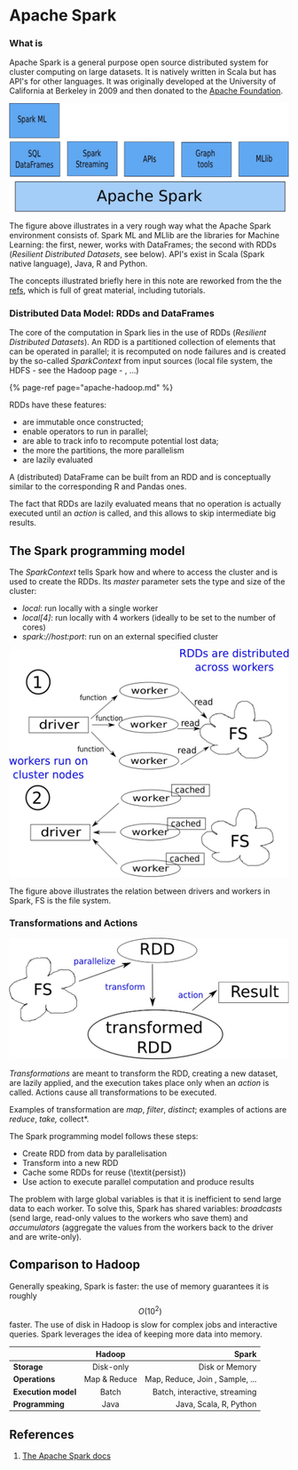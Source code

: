 # Apache Spark

### What is

Apache Spark is a general purpose open source distributed system for cluster computing on large datasets. It is natively written in Scala but has API's for other languages. It was originally developed at the University of California at Berkeley in 2009 and then donated to the [Apache Foundation](https://www.apache.org).

![](../../.gitbook/assets/spark.jpg)

The figure above illustrates in a very rough way what the Apache Spark environment consists of. Spark ML and MLlib are the libraries for Machine Learning: the first, newer, works with DataFrames; the second with RDDs \(_Resilient Distributed Datasets_, see below\). API's exist in Scala \(Spark native language\), Java, R and Python.

The concepts illustrated briefly here in this note are reworked from the the [refs](apache-spark.md#references), which is full of great material, including tutorials.

### Distributed Data Model: RDDs and DataFrames

The core of the computation in Spark lies in the use of RDDs \(_Resilient Distributed Datasets_\). An RDD is a partitioned collection of elements that can be operated in parallel; it is recomputed on node failures and is created by the so-called _SparkContext_ from input sources \(local file system, the HDFS - see the Hadoop page - , ...\)

{% page-ref page="apache-hadoop.md" %}

RDDs have these features:

* are immutable once constructed;
* enable operators to run in parallel;
* are able to track info to recompute potential lost data;
* the more the partitions, the more parallelism
* are lazily evaluated

A \(distributed\) DataFrame can be built from an RDD and is conceptually similar to the corresponding R and Pandas ones.

The fact that RDDs are lazily evaluated means that no operation is actually executed until an _action_ is called, and this allows to skip intermediate big results.

## The Spark programming model

The _SparkContext_ tells Spark how and where to access the cluster and is used to create the RDDs. Its _master_ parameter sets the type and size of the cluster:

* _local_: run locally with a single worker
* _local\[4\]_: run locally with 4 workers \(ideally to be set to the number of cores\)
* _spark://host:port_: run on an external specified cluster

![](../../.gitbook/assets/spark-model.jpg)

The figure above illustrates the relation between drivers and workers in Spark, FS is the file system.

### Transformations and Actions

![](../../.gitbook/assets/spark-operations.jpg)

_Transformations_ are meant to transform the RDD, creating a new dataset, are lazily applied, and the execution takes place only when an _action_ is called. Actions cause all transformations to be executed.

Examples of transformation are _map_, _filter_, _distinct_; examples of actions are _reduce_, _take,_ collect\*.

The Spark programming model follows these steps:

* Create RDD from data by parallelisation
* Transform into a new RDD
* Cache some RDDs for reuse \(\textit{persist}\)
* Use action to execute parallel computation and produce results

The problem with large global variables is that it is inefficient to send large data to each worker. To solve this, Spark has shared variables: _broadcasts_ \(send large, read-only values to the workers who save them\) and _accumulators_ \(aggregate the values from the workers back to the driver and are write-only\).

## Comparison to Hadoop

Generally speaking, Spark is faster: the use of memory guarantees it is roughly$$~O(10^2)$$faster. The use of disk in Hadoop is slow for complex jobs and interactive queries. Spark leverages the idea of keeping more data into memory.

|  | Hadoop | Spark |
| :--- | :---: | ---: |
| **Storage** | Disk-only | Disk or Memory |
| **Operations** | Map & Reduce | Map, Reduce, Join , Sample, ... |
| **Execution model** | Batch | Batch, interactive, streaming |
| **Programming** | Java | Java, Scala, R, Python |

## References

1.  [The Apache Spark docs](http://spark.apache.org/documentation.html)

